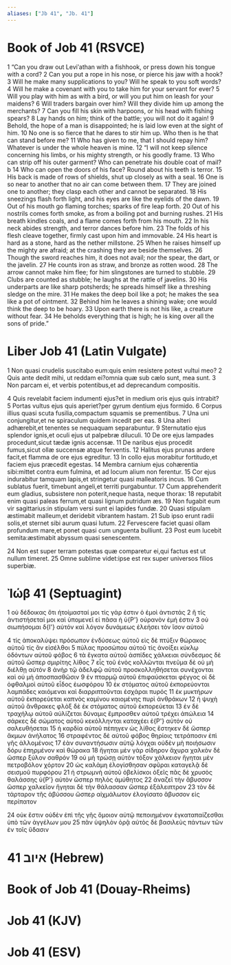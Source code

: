 ```yaml
---
aliases: ["Jb 41", "Jb. 41"]
---
```



# Book of Job 41 (RSVCE)

1 “Can you draw out Leviʹathan with a fishhook, or press down his tongue with a cord?
2 Can you put a rope in his nose, or pierce his jaw with a hook?
3 Will he make many supplications to you? Will he speak to you soft words?
4 Will he make a covenant with you to take him for your servant for ever?
5 Will you play with him as with a bird, or will you put him on leash for your maidens?
6 Will traders bargain over him? Will they divide him up among the merchants?
7 Can you fill his skin with harpoons, or his head with fishing spears?
8 Lay hands on him; think of the battle; you will not do it again!
9 Behold, the hope of a man is disappointed; he is laid low even at the sight of him.
10 No one is so fierce that he dares to stir him up. Who then is he that can stand before me?
11 Who has given to me, that I should repay him? Whatever is under the whole heaven is mine.
12 “I will not keep silence concerning his limbs, or his mighty strength, or his goodly frame.
13 Who can strip off his outer garment? Who can penetrate his double coat of mail?b
14 Who can open the doors of his face? Round about his teeth is terror.
15 His back is made of rows of shields, shut up closely as with a seal.
16 One is so near to another that no air can come between them.
17 They are joined one to another; they clasp each other and cannot be separated.
18 His sneezings flash forth light, and his eyes are like the eyelids of the dawn.
19 Out of his mouth go flaming torches; sparks of fire leap forth.
20 Out of his nostrils comes forth smoke, as from a boiling pot and burning rushes.
21 His breath kindles coals, and a flame comes forth from his mouth.
22 In his neck abides strength, and terror dances before him.
23 The folds of his flesh cleave together, firmly cast upon him and immovable.
24 His heart is hard as a stone, hard as the nether millstone.
25 When he raises himself up the mighty are afraid; at the crashing they are beside themselves.
26 Though the sword reaches him, it does not avail; nor the spear, the dart, or the javelin.
27 He counts iron as straw, and bronze as rotten wood.
28 The arrow cannot make him flee; for him slingstones are turned to stubble.
29 Clubs are counted as stubble; he laughs at the rattle of javelins.
30 His underparts are like sharp potsherds; he spreads himself like a threshing sledge on the mire.
31 He makes the deep boil like a pot; he makes the sea like a pot of ointment.
32 Behind him he leaves a shining wake; one would think the deep to be hoary.
33 Upon earth there is not his like, a creature without fear.
34 He beholds everything that is high; he is king over all the sons of pride.”


# Liber Job 41 (Latin Vulgate)

1 Non quasi crudelis suscitabo eum:quis enim resistere potest vultui meo?
2 Quis ante dedit mihi, ut reddam ei?omnia quæ sub cælo sunt, mea sunt.
3 Non parcam ei, et verbis potentibus,et ad deprecandum compositis.

4 Quis revelabit faciem indumenti ejus?et in medium oris ejus quis intrabit?
5 Portas vultus ejus quis aperiet?per gyrum dentium ejus formido.
6 Corpus illius quasi scuta fusilia,compactum squamis se prementibus.
7 Una uni conjungitur,et ne spiraculum quidem incedit per eas.
8 Una alteri adhærebit,et tenentes se nequaquam separabuntur.
9 Sternutatio ejus splendor ignis,et oculi ejus ut palpebræ diluculi.
10 De ore ejus lampades procedunt,sicut tædæ ignis accensæ.
11 De naribus ejus procedit fumus,sicut ollæ succensæ atque ferventis.
12 Halitus ejus prunas ardere facit,et flamma de ore ejus egreditur.
13 In collo ejus morabitur fortitudo,et faciem ejus præcedit egestas.
14 Membra carnium ejus cohærentia sibi:mittet contra eum fulmina, et ad locum alium non ferentur.
15 Cor ejus indurabitur tamquam lapis,et stringetur quasi malleatoris incus.
16 Cum sublatus fuerit, timebunt angeli,et territi purgabuntur.
17 Cum apprehenderit eum gladius, subsistere non poterit,neque hasta, neque thorax:
18 reputabit enim quasi paleas ferrum,et quasi lignum putridum æs.
19 Non fugabit eum vir sagittarius:in stipulam versi sunt ei lapides fundæ.
20 Quasi stipulam æstimabit malleum,et deridebit vibrantem hastam.
21 Sub ipso erunt radii solis,et sternet sibi aurum quasi lutum.
22 Fervescere faciet quasi ollam profundum mare,et ponet quasi cum unguenta bulliunt.
23 Post eum lucebit semita:æstimabit abyssum quasi senescentem.

24 Non est super terram potestas quæ comparetur ei,qui factus est ut nullum timeret.
25 Omne sublime videt:ipse est rex super universos filios superbiæ.


# Ἰώβ 41 (Septuagint)

1 οὐ δέδοικας ὅτι ἡτοίμασταί μοι τίς γάρ ἐστιν ὁ ἐμοὶ ἀντιστάς
2 ἢ τίς ἀντιστήσεταί μοι καὶ ὑπομενεῖ εἰ πᾶσα ἡ ὑ{P'} οὐρανὸν ἐμή ἐστιν
3 οὐ σιωπήσομαι δ{I'} αὐτόν καὶ λόγον δυνάμεως ἐλεήσει τὸν ἴσον αὐτοῦ

4 τίς ἀποκαλύψει πρόσωπον ἐνδύσεως αὐτοῦ εἰς δὲ πτύξιν θώρακος αὐτοῦ τίς ἂν εἰσέλθοι
5 πύλας προσώπου αὐτοῦ τίς ἀνοίξει κύκλῳ ὀδόντων αὐτοῦ φόβος
6 τὰ ἔγκατα αὐτοῦ ἀσπίδες χάλκειαι σύνδεσμος δὲ αὐτοῦ ὥσπερ σμιρίτης λίθος
7 εἷς τοῦ ἑνὸς κολλῶνται πνεῦμα δὲ οὐ μὴ διέλθῃ αὐτόν
8 ἀνὴρ τῷ ἀδελφῷ αὐτοῦ προσκολληθήσεται συνέχονται καὶ οὐ μὴ ἀποσπασθῶσιν
9 ἐν πταρμῷ αὐτοῦ ἐπιφαύσκεται φέγγος οἱ δὲ ὀφθαλμοὶ αὐτοῦ εἶδος ἑωσφόρου
10 ἐκ στόματος αὐτοῦ ἐκπορεύονται λαμπάδες καιόμεναι καὶ διαρριπτοῦνται ἐσχάραι πυρός
11 ἐκ μυκτήρων αὐτοῦ ἐκπορεύεται καπνὸς καμίνου καιομένης πυρὶ ἀνθράκων
12 ἡ ψυχὴ αὐτοῦ ἄνθρακες φλὸξ δὲ ἐκ στόματος αὐτοῦ ἐκπορεύεται
13 ἐν δὲ τραχήλῳ αὐτοῦ αὐλίζεται δύναμις ἔμπροσθεν αὐτοῦ τρέχει ἀπώλεια
14 σάρκες δὲ σώματος αὐτοῦ κεκόλληνται καταχέει ἐ{P'} αὐτόν οὐ σαλευθήσεται
15 ἡ καρδία αὐτοῦ πέπηγεν ὡς λίθος ἕστηκεν δὲ ὥσπερ ἄκμων ἀνήλατος
16 στραφέντος δὲ αὐτοῦ φόβος θηρίοις τετράποσιν ἐπὶ γῆς ἁλλομένοις
17 ἐὰν συναντήσωσιν αὐτῷ λόγχαι οὐδὲν μὴ ποιήσωσιν δόρυ ἐπηρμένον καὶ θώρακα
18 ἥγηται μὲν γὰρ σίδηρον ἄχυρα χαλκὸν δὲ ὥσπερ ξύλον σαθρόν
19 οὐ μὴ τρώσῃ αὐτὸν τόξον χάλκειον ἥγηται μὲν πετροβόλον χόρτον
20 ὡς καλάμη ἐλογίσθησαν σφῦραι καταγελᾷ δὲ σεισμοῦ πυρφόρου
21 ἡ στρωμνὴ αὐτοῦ ὀβελίσκοι ὀξεῖς πᾶς δὲ χρυσὸς θαλάσσης ὑ{P'} αὐτὸν ὥσπερ πηλὸς ἀμύθητος
22 ἀναζεῖ τὴν ἄβυσσον ὥσπερ χαλκεῖον ἥγηται δὲ τὴν θάλασσαν ὥσπερ ἐξάλειπτρον
23 τὸν δὲ τάρταρον τῆς ἀβύσσου ὥσπερ αἰχμάλωτον ἐλογίσατο ἄβυσσον εἰς περίπατον

24 οὐκ ἔστιν οὐδὲν ἐπὶ τῆς γῆς ὅμοιον αὐτῷ πεποιημένον ἐγκαταπαίζεσθαι ὑπὸ τῶν ἀγγέλων μου
25 πᾶν ὑψηλὸν ὁρᾷ αὐτὸς δὲ βασιλεὺς πάντων τῶν ἐν τοῖς ὕδασιν


# 41 איוב (Hebrew)


# Book of Job 41 (Douay-Rheims)


# Job 41 (KJV)


# Job 41 (ESV)

